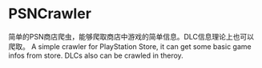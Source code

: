 # PSNCrawler
简单的PSN商店爬虫，能够爬取商店中游戏的简单信息。DLC信息理论上也可以爬取。
A simple crawler for PlayStation Store, it can get some basic game infos from store. DLCs also can be crawled in theroy.

